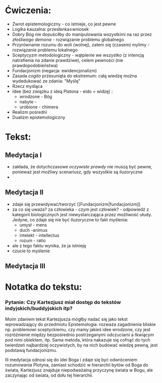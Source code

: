 # **Ćwiczenia**:
- Zwrot epistemologiczny - co istnieje, co jest pewne
- Logika kauzalna: przesłanka$\geq$wniosek
- Dobry Bóg nie dopuściłby do manipulowania wszystkimi na raz przez *złośliwego demona* - rozwiązanie problemu globalnego
- Przyrównanie rozumu do woli (wolnej), zatem się (czasem) mylimy - rozwiązanie problemu lokalnego
- Sceptycyzm metodologiczny - wątpienie we wszystko (z intencją natrafienia na zdanie prawdziwe), celem pewności (nie prawdopodobieństwa)
- Fundacjonizm (negacja: ewidencjonalizm)
- Zasada $cogito$ przesunięta do ekstremum: całą wiedzę można wydedukować ze zdania: "Myślę"
- Rzecz myśląca
- Idee (bez związku z ideą Platona - eido = widzę) :
	- wrodzone - Bóg
	- nabyte - 
	- urobione - chimera
- Realizm pośredni 
- Dualizm epistemologiczny
# **Tekst**:
## Medytacja I
- zakłada, że dotychczasowe *oczywiste prawdy* nie muszą być pewne, ponieważ jest możliwy scenariusz, gdy wszystkie są iluzoryczne
- 
## Medytacja II
- zdaje się przewidywać/tworzyć [[Fundacjonizm|fundacjonizm]]
- za co się uważa? za człowieka - czym jest człowiek? - odpowiedź z kategorii biologicznych jest niewystarczająca przez możliwość ułudy. Jedyne, co zdaje się nie być iluzoryczne to fakt myślenia:
	- umysł - mens
	- duch -animus
	- intelekt - intellectus
	- rozum - ratio
- ale z tego faktu wynika, że ja istnieję
- czucie to myślenie
## Medytacja III

# **Notatka do tekstu**:
### Pytanie: Czy Kartezjusz miał dostęp do tekstów indyjskich/buddyjskich itp?

Moim zdaniem tekst Kartezjusza mógłby nadać się jako tekst wprowadzający do przedmiotu Epistemologia: rozważa zagadnienia bliskie np. problemowi sceptyckiemu, czy mamy jakieś idee wrodzone, czy jest rozróżnienie między bezpośrednio postrzeganymi odczuciami a tkwiącym pod nimi obiektem, itp. Sama metoda, która nakazuje się cofnąć do tych twierdzeń najbardziej oczywistych, by na nich budować wiedzę pewną, jest podstawą fundacjonizmu. 

III medytacja odnosi się do idei Boga i zdaje się być odwróceniem rozumowania Plotyna, zamiast schodzić w hierarchii bytów od Boga do świata, Kartezjusz znajduje niepodważalną przyczynę świata w Bogu, ale zaczynając od świata, od dołu tej hierarchii.
